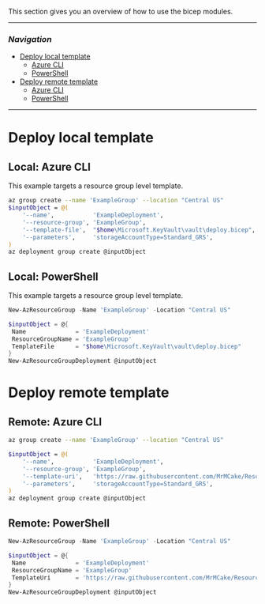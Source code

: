 This section gives you an overview of how to use the bicep modules.

---
### _Navigation_
- [Deploy local template](#Deploy-local-template)
  - [Azure CLI](#Local:-Azure-CLI)
  - [PowerShell](#Local:-PowerShell)
- [Deploy remote template](#Deploy-remote-template)
  - [Azure CLI](#Remote:-Azure-CLI)
  - [PowerShell](#Remote:-PowerShell)
---

# Deploy local template

## Local: Azure CLI

This example targets a resource group level template.

```bash
az group create --name 'ExampleGroup' --location "Central US"
$inputObject = @(
    '--name',           'ExampleDeployment',
    '--resource-group', 'ExampleGroup',
    '--template-file',  "$home\Microsoft.KeyVault\vault\deploy.bicep",
    '--parameters',     'storageAccountType=Standard_GRS',
)
az deployment group create @inputObject
```

## Local: PowerShell

This example targets a resource group level template.

```PowerShell
New-AzResourceGroup -Name 'ExampleGroup' -Location "Central US"

$inputObject = @{
 Name              = 'ExampleDeployment'
 ResourceGroupName = 'ExampleGroup'
 TemplateFile      = "$home\Microsoft.KeyVault\vault\deploy.bicep"
}
New-AzResourceGroupDeployment @inputObject
```

# Deploy remote template

## Remote: Azure CLI

```bash
az group create --name 'ExampleGroup' --location "Central US"

$inputObject = @(
    '--name',           'ExampleDeployment',
    '--resource-group', 'ExampleGroup',
    '--template-uri',   'https://raw.githubusercontent.com/MrMCake/ResourceModules/main/arm/Microsoft.KeyVault/vaults/deploy.json',
    '--parameters',     'storageAccountType=Standard_GRS',
)
az deployment group create @inputObject
```

## Remote: PowerShell

```PowerShell
New-AzResourceGroup -Name 'ExampleGroup' -Location "Central US"

$inputObject = @{
 Name              = 'ExampleDeployment'
 ResourceGroupName = 'ExampleGroup'
 TemplateUri       = 'https://raw.githubusercontent.com/MrMCake/ResourceModules/main/arm/Microsoft.KeyVault/vaults/deploy.json'
}
New-AzResourceGroupDeployment @inputObject
```

